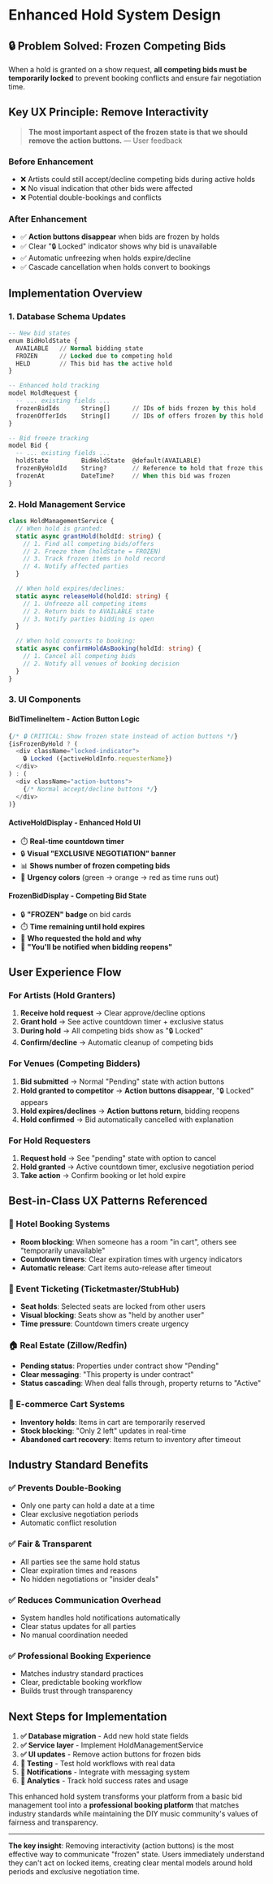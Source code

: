 # Enhanced Hold System Design

## 🔒 **Problem Solved: Frozen Competing Bids**

When a hold is granted on a show request, **all competing bids must be temporarily locked** to prevent booking conflicts and ensure fair negotiation time.

## **Key UX Principle: Remove Interactivity**

> **The most important aspect of the frozen state is that we should remove the action buttons.**
> — User feedback

### **Before Enhancement**
- ❌ Artists could still accept/decline competing bids during active holds
- ❌ No visual indication that other bids were affected
- ❌ Potential double-bookings and conflicts

### **After Enhancement**
- ✅ **Action buttons disappear** when bids are frozen by holds
- ✅ Clear "🔒 Locked" indicator shows why bid is unavailable
- ✅ Automatic unfreezing when holds expire/decline
- ✅ Cascade cancellation when holds convert to bookings

## **Implementation Overview**

### **1. Database Schema Updates**
```sql
-- New bid states
enum BidHoldState {
  AVAILABLE   // Normal bidding state
  FROZEN      // Locked due to competing hold
  HELD        // This bid has the active hold
}

-- Enhanced hold tracking
model HoldRequest {
  -- ... existing fields ...
  frozenBidIds      String[]      // IDs of bids frozen by this hold
  frozenOfferIds    String[]      // IDs of offers frozen by this hold
}

-- Bid freeze tracking
model Bid {
  -- ... existing fields ...
  holdState         BidHoldState  @default(AVAILABLE)
  frozenByHoldId    String?       // Reference to hold that froze this bid
  frozenAt          DateTime?     // When this bid was frozen
}
```

### **2. Hold Management Service**
```typescript
class HoldManagementService {
  // When hold is granted:
  static async grantHold(holdId: string) {
    // 1. Find all competing bids/offers
    // 2. Freeze them (holdState = FROZEN)
    // 3. Track frozen items in hold record
    // 4. Notify affected parties
  }

  // When hold expires/declines:
  static async releaseHold(holdId: string) {
    // 1. Unfreeze all competing items
    // 2. Return bids to AVAILABLE state
    // 3. Notify parties bidding is open
  }

  // When hold converts to booking:
  static async confirmHoldAsBooking(holdId: string) {
    // 1. Cancel all competing bids
    // 2. Notify all venues of booking decision
  }
}
```

### **3. UI Components**

#### **BidTimelineItem - Action Button Logic**
```typescript
{/* 🔒 CRITICAL: Show frozen state instead of action buttons */}
{isFrozenByHold ? (
  <div className="locked-indicator">
    🔒 Locked ({activeHoldInfo.requesterName})
  </div>
) : (
  <div className="action-buttons">
    {/* Normal accept/decline buttons */}
  </div>
)}
```

#### **ActiveHoldDisplay - Enhanced Hold UI**
- ⏱️ **Real-time countdown timer**
- 🔒 **Visual "EXCLUSIVE NEGOTIATION" banner**
- 📊 **Shows number of frozen competing bids**
- 🚨 **Urgency colors** (green → orange → red as time runs out)

#### **FrozenBidDisplay - Competing Bid State**
- 🔒 **"FROZEN" badge** on bid cards
- ⏱️ **Time remaining until hold expires**
- 👤 **Who requested the hold and why**
- 🔔 **"You'll be notified when bidding reopens"**

## **User Experience Flow**

### **For Artists (Hold Granters)**
1. **Receive hold request** → Clear approve/decline options
2. **Grant hold** → See active countdown timer + exclusive status
3. **During hold** → All competing bids show as "🔒 Locked"
4. **Confirm/decline** → Automatic cleanup of competing bids

### **For Venues (Competing Bidders)**
1. **Bid submitted** → Normal "Pending" state with action buttons
2. **Hold granted to competitor** → **Action buttons disappear**, "🔒 Locked" appears
3. **Hold expires/declines** → **Action buttons return**, bidding reopens
4. **Hold confirmed** → Bid automatically cancelled with explanation

### **For Hold Requesters**
1. **Request hold** → See "pending" state with option to cancel
2. **Hold granted** → Active countdown timer, exclusive negotiation period
3. **Take action** → Confirm booking or let hold expire

## **Best-in-Class UX Patterns Referenced**

### **🏨 Hotel Booking Systems**
- **Room blocking**: When someone has a room "in cart", others see "temporarily unavailable"
- **Countdown timers**: Clear expiration times with urgency indicators
- **Automatic release**: Cart items auto-release after timeout

### **🎫 Event Ticketing (Ticketmaster/StubHub)**
- **Seat holds**: Selected seats are locked from other users
- **Visual blocking**: Seats show as "held by another user"
- **Time pressure**: Countdown timers create urgency

### **🏠 Real Estate (Zillow/Redfin)**
- **Pending status**: Properties under contract show "Pending"
- **Clear messaging**: "This property is under contract"
- **Status cascading**: When deal falls through, property returns to "Active"

### **🛒 E-commerce Cart Systems**
- **Inventory holds**: Items in cart are temporarily reserved
- **Stock blocking**: "Only 2 left" updates in real-time
- **Abandoned cart recovery**: Items return to inventory after timeout

## **Industry Standard Benefits**

### **✅ Prevents Double-Booking**
- Only one party can hold a date at a time
- Clear exclusive negotiation periods
- Automatic conflict resolution

### **✅ Fair & Transparent**
- All parties see the same hold status
- Clear expiration times and reasons
- No hidden negotiations or "insider deals"

### **✅ Reduces Communication Overhead**
- System handles hold notifications automatically
- Clear status updates for all parties
- No manual coordination needed

### **✅ Professional Booking Experience**
- Matches industry standard practices
- Clear, predictable booking workflow
- Builds trust through transparency

## **Next Steps for Implementation**

1. **✅ Database migration** - Add new hold state fields
2. **✅ Service layer** - Implement HoldManagementService
3. **✅ UI updates** - Remove action buttons for frozen bids
4. **🔄 Testing** - Test hold workflows with real data
5. **🔄 Notifications** - Integrate with messaging system
6. **🔄 Analytics** - Track hold success rates and usage

This enhanced hold system transforms your platform from a basic bid management tool into a **professional booking platform** that matches industry standards while maintaining the DIY music community's values of fairness and transparency.

---

**The key insight**: Removing interactivity (action buttons) is the most effective way to communicate "frozen" state. Users immediately understand they can't act on locked items, creating clear mental models around hold periods and exclusive negotiation time. 